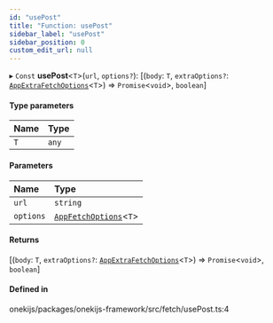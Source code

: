 ```yaml
---
id: "usePost"
title: "Function: usePost"
sidebar_label: "usePost"
sidebar_position: 0
custom_edit_url: null
---
```


▸ `Const` **usePost**<`T`\>(`url`, `options?`): [(`body`: `T`, `extraOptions?`: [`AppExtraFetchOptions`](../interfaces/AppExtraFetchOptions.md)<`T`\>) => `Promise`<`void`\>, `boolean`]

#### Type parameters

| Name | Type |
| :------ | :------ |
| `T` | `any` |

#### Parameters

| Name | Type |
| :------ | :------ |
| `url` | `string` |
| `options` | [`AppFetchOptions`](../interfaces/AppFetchOptions.md)<`T`\> |

#### Returns

[(`body`: `T`, `extraOptions?`: [`AppExtraFetchOptions`](../interfaces/AppExtraFetchOptions.md)<`T`\>) => `Promise`<`void`\>, `boolean`]

#### Defined in

onekijs/packages/onekijs-framework/src/fetch/usePost.ts:4
